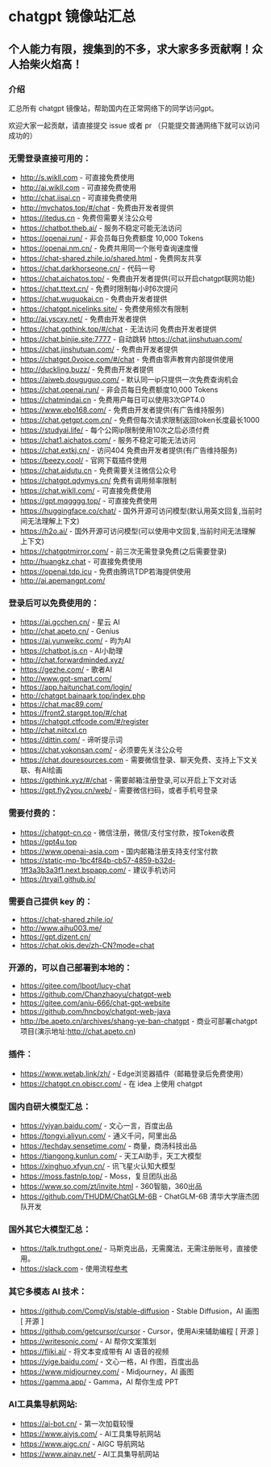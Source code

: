 # chatgpt 镜像站汇总

## 个人能力有限，搜集到的不多，求大家多多贡献啊！众人拾柴火焰高！

### 介绍
汇总所有 chatgpt 镜像站，帮助国内在正常网络下的同学访问gpt。

欢迎大家一起贡献，请直接提交 issue 或者 pr （只能提交普通网络下就可以访问成功的）



### 无需登录直接可用的：
- http://s.wikll.com - 可直接免费使用
- http://ai.wikll.com - 可直接免费使用
- http://chat.iisai.cn - 可直接免费使用
- http://mychatos.top/#/chat - 免费由开发者提供
- https://itedus.cn - 免费但需要关注公众号
- https://chatbot.theb.ai/ - 服务不稳定可能无法访问
- https://openai.run/ - 非会员每日免费额度 10,000 Tokens
- https://openai.nm.cn/ - 免费共用同一个账号查询速度慢
- https://chat-shared.zhile.io/shared.html - 免费网友共享 
- https://chat.darkhorseone.cn/ - 代码一号
- https://chat.aichatos.top/ - 免费由开发者提供(可以开启chatgpt联网功能)
- https://chat.ttext.cn/ - 免费时限制每小时6次提问
- https://chat.wuguokai.cn - 免费由开发者提供
- https://chatgpt.nicelinks.site/ - 免费使用频次有限制
- http://ai.yscxy.net/ - 免费由开发者提供
- https://chat.gpthink.top/#/chat - 无法访问 免费由开发者提供
- https://chat.binjie.site:7777 - 自动跳转 https://chat.jinshutuan.com/
- https://chat.jinshutuan.com/ - 免费由开发者提供
- https://chatgpt.0voice.com/#/chat - 免费由零声教育内部提供使用
- http://duckling.buzz/ - 免费由开发者提供
- https://aiweb.douguguo.com/ - 默认同一ip只提供一次免费查询机会
- https://chat.openai.run/ - 非会员每日免费额度10,000 Tokens
- https://chatmindai.cn - 免费用户每日可以使用3次GPT4.0
- https://www.ebo168.com/ - 免费由开发者提供(有广告维持服务)
- https://chat.getgpt.com.cn/ - 免费但每次请求限制返回token长度最长1000
- https://studyai.life/  - 每个公网ip限制使用10次之后必须付费
- https://chat1.aichatos.com/ - 服务不稳定可能无法访问
- https://chat.extkj.cn/ - 访问404  免费由开发者提供(有广告维持服务)
- https://beezy.cool/ - 官网下载插件使用
- https://chat.aidutu.cn - 免费需要关注微信公众号
- https://chatgpt.qdymys.cn/ 免费有调用频率限制
- https://chat.wikll.com/ - 可直接免费使用
- https://gpt.mqgggg.top/ - 可直接免费使用
- https://huggingface.co/chat/ - 国外开源可访问模型(默认用英文回复,当前时间无法理解上下文)
- https://h2o.ai/ - 国外开源可访问模型(可以使用中文回复,当前时间无法理解上下文)
- https://chatgptmirror.com/ - 前三次无需登录免费(之后需要登录)
- http://huangkz.chat - 可直接免费使用
- https://openai.tdp.icu - 免费由腾讯TDP若海提供使用
- http://ai.apemangpt.com/


### 登录后可以免费使用的：
- https://ai.gcchen.cn/ - 星云 AI
- http://chat.apeto.cn/ - Genius
- https://ai.yunweikc.com/ - 昀为AI
- https://chatbot.js.cn - AI小助理
- http://chat.forwardminded.xyz/
- https://gezhe.com/ - 歌者AI
- http://www.gpt-smart.com/
- https://app.haitunchat.com/login/
- http://chatgpt.bainaark.top/index.php
- https://chat.mac89.com/
- https://front2.stargpt.top/#/chat
- https://chatgpt.ctfcode.com/#/register
- http://chat.niitcxl.cn
- https://dittin.com/ - 谛听提示词
- https://chat.yokonsan.com/ - 必须要先关注公众号
- https://chat.douresources.com - 需要微信登录、聊天免费、支持上下文关联、有AI绘画
- https://gpthink.xyz/#/chat - 需要邮箱注册登录,可以开启上下文对话
- https://gpt.fly2you.cn/web/ - 需要微信扫码，或者手机号登录


### 需要付费的：
- https://chatgpt-cn.co - 微信注册，微信/支付宝付款，按Token收费
- https://gpt4u.top
- https://www.openai-asia.com - 国内邮箱注册支持支付宝付款
- https://static-mp-1bc4f84b-cb57-4859-b32d-1ff3a3b3a3f1.next.bspapp.com/ - 建议手机访问
- https://tryai1.github.io/


### 需要自己提供 key 的：
- https://chat-shared.zhile.io/
- http://www.aihu003.me/
- https://gpt.dizent.cn/
- https://chat.okis.dev/zh-CN?mode=chat


### 开源的，可以自己部署到本地的：
- https://gitee.com/lboot/lucy-chat
- https://github.com/Chanzhaoyu/chatgpt-web
- https://gitee.com/aniu-666/chat-gpt-website
- https://github.com/hncboy/chatgpt-web-java
- http://be.apeto.cn/archives/shang-ye-ban-chatgpt - 商业可部署chatgpt项目(演示地址:http://chat.apeto.cn)


### 插件：
- https://www.wetab.link/zh/ - Edge浏览器插件（邮箱登录后免费使用）
- https://chatgpt.cn.obiscr.com/ - 在 idea 上使用 chatgpt


### 国内自研大模型汇总：
- https://yiyan.baidu.com/ - 文心一言，百度出品
- https://tongyi.aliyun.com/ - 通义千问，阿里出品
- https://techday.sensetime.com/ - 商量，商汤科技出品
- https://tiangong.kunlun.com/ - 天工AI助手，天工大模型
- https://xinghuo.xfyun.cn/ - 讯飞星火认知大模型
- https://moss.fastnlp.top/ - Moss，复旦团队出品
- https://www.so.com/zt/invite.html - 360智脑，360出品
- https://github.com/THUDM/ChatGLM-6B - ChatGLM-6B 清华大学唐杰团队开发


### 国外其它大模型汇总：
- https://talk.truthgpt.one/ - 马斯克出品，无需魔法，无需注册账号，直接使用。
- https://slack.com - 使用流程[参考](https://mp.weixin.qq.com/s/XECDWPv3CRrHfWmoxGLTvg)


### 其它多模态 AI 技术：
- https://github.com/CompVis/stable-diffusion - Stable Diffusion，AI 画图 [ 开源 ]
- https://github.com/getcursor/cursor - Cursor，使用Ai来辅助编程 [ 开源 ]
- https://writesonic.com/ - AI 帮你文案策划
- https://fliki.ai/ - 将文本变成带有 AI 语音的视频
- https://yige.baidu.com/ - 文心一格，AI 作图，百度出品
- https://www.midjourney.com/ - Midjourney，AI 画图 
- https://gamma.app/ - Gamma，AI 帮你生成 PPT 



### AI工具集导航网站:
- https://ai-bot.cn/ - 第一次加载较慢
- https://www.aiyjs.com/ - AI工具集导航网站
- https://www.aigc.cn/ - AIGC 导航网站
- https://www.ainav.net/ - AI工具集导航网站
